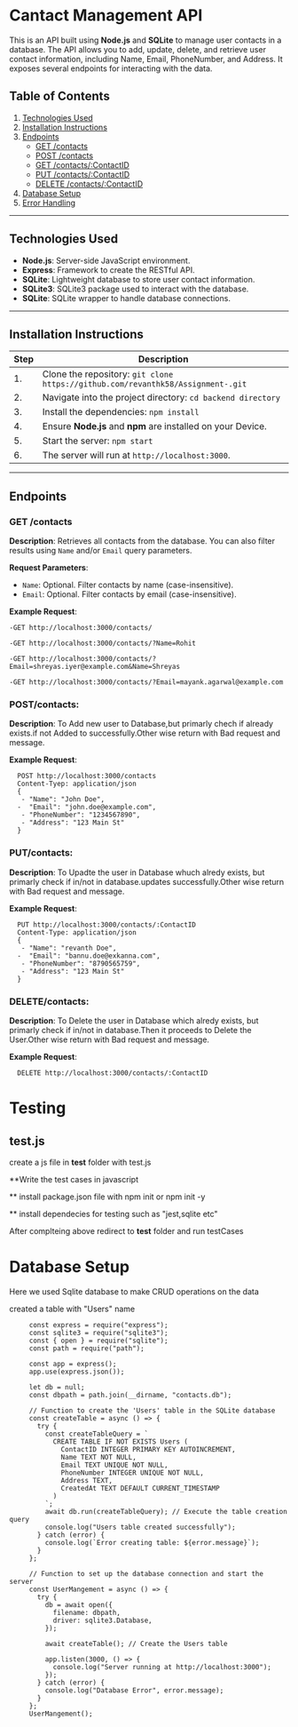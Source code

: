 # Cantact Management API

This is an API built using **Node.js** and **SQLite** to manage user contacts in a database. The API allows you to add, update, delete, and retrieve user contact information, including Name, Email, PhoneNumber, and Address. It exposes several endpoints for interacting with the data.

## Table of Contents

1. [Technologies Used](#technologies-used)
2. [Installation Instructions](#installation-instructions)
3. [Endpoints](#endpoints)
   - [GET /contacts](#get-contacts)
   - [POST /contacts](#post-contacts)
   - [GET /contacts/:ContactID](#get-contact-by-id)
   - [PUT /contacts/:ContactID](#put-contact-by-id)
   - [DELETE /contacts/:ContactID](#delete-contact-by-id)
4. [Database Setup](#database-setup)
5. [Error Handling](#error-handling)

---

## Technologies Used

- **Node.js**: Server-side JavaScript environment.
- **Express**: Framework to create the RESTful API.
- **SQLite**: Lightweight database to store user contact information.
- **SQLite3**: SQLite3 package used to interact with the database.
- **SQLite**: SQLite wrapper to handle database connections.

---

## Installation Instructions

| Step | Description |
|------|-------------|
| 1.   | Clone the repository: `git clone https://github.com/revanthk58/Assignment-.git` |
| 2.   | Navigate into the project directory: `cd backend directory` |
| 3.   | Install the dependencies: `npm install` |
| 4.   | Ensure **Node.js** and **npm** are installed on your Device. |
| 5.   | Start the server: `npm start` |
| 6.   | The server will run at `http://localhost:3000`. |

---

## Endpoints

### GET /contacts

**Description**: Retrieves all contacts from the database. You can also filter results using `Name` and/or `Email` query parameters.

**Request Parameters**:
- `Name`: Optional. Filter contacts by name (case-insensitive).
- `Email`: Optional. Filter contacts by email (case-insensitive).

**Example Request**:
       
    -GET http://localhost:3000/contacts/
    
    -GET http://localhost:3000/contacts/?Name=Rohit
    
    -GET http://localhost:3000/contacts/?Email=shreyas.iyer@example.com&Name=Shreyas
    
    -GET http://localhost:3000/contacts/?Email=mayank.agarwal@example.com



    


### POST/contacts:

**Description**: To Add new user to Database,but primarly chech if already exists.if not Added to successfully.Other wise return with Bad request and message.



**Example Request**:

      POST http://localhost:3000/contacts
      Content-Tyep: application/json
      {
       - "Name": "John Doe",
      -  "Email": "john.doe@example.com",
       - "PhoneNumber": "1234567890",
       - "Address": "123 Main St" 
      }




### PUT/contacts:

**Description**: To Upadte the  user in Database whuch alredy exists, but primarly check if in/not in database.updates successfully.Other wise return with Bad request and message.

**Example Request**:

      PUT http://localhost:3000/contacts/:ContactID
      Content-Type: application/json
      {
       - "Name": "revanth Doe",
      -  "Email": "bannu.doe@exkanna.com",
       - "PhoneNumber": "8790565759",
       - "Address": "123 Main St" 
      }



### DELETE/contacts:

**Description**: To Delete the  user in Database which alredy exists, but primarly check if in/not in database.Then it proceeds to Delete the User.Other wise return with Bad request and message.

**Example Request**:

      DELETE http://localhost:3000/contacts/:ContactID



# Testing
## test.js
 create a js file in __test__ folder   with  test.js

 **Write the test cases in javascript 
 
 ** install package.json file  with npm init or npm init -y
 
 ** install dependecies for testing such as "jest,sqlite etc"

 After complteing above redirect to  __test__ folder   and  run testCases



 # Database Setup

 Here we used Sqlite database to  make CRUD operations on the data 

 created a table with "Users" name
         
         const express = require("express");
         const sqlite3 = require("sqlite3");
         const { open } = require("sqlite");
         const path = require("path");
         
         const app = express();
         app.use(express.json());
         
         let db = null;
         const dbpath = path.join(__dirname, "contacts.db");
         
         // Function to create the 'Users' table in the SQLite database
         const createTable = async () => {
           try {
             const createTableQuery = `
               CREATE TABLE IF NOT EXISTS Users (
                 ContactID INTEGER PRIMARY KEY AUTOINCREMENT,
                 Name TEXT NOT NULL,
                 Email TEXT UNIQUE NOT NULL,
                 PhoneNumber INTEGER UNIQUE NOT NULL,
                 Address TEXT,
                 CreatedAt TEXT DEFAULT CURRENT_TIMESTAMP
               )
             `;
             await db.run(createTableQuery); // Execute the table creation query
             console.log("Users table created successfully");
           } catch (error) {
             console.log(`Error creating table: ${error.message}`);
           }
         };
         
         // Function to set up the database connection and start the server
         const UserMangement = async () => {
           try {
             db = await open({
               filename: dbpath,
               driver: sqlite3.Database,
             });
         
             await createTable(); // Create the Users table
         
             app.listen(3000, () => {
               console.log("Server running at http://localhost:3000");
             });
           } catch (error) {
             console.log("Database Error", error.message);
           }
         };
         UserMangement();
